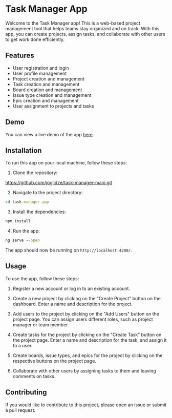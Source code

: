 # Task Manager App

Welcome to the Task Manager app! This is a web-based project management tool that helps teams stay organized and on track. With this app, you can create projects, assign tasks, and collaborate with other users to get work done efficiently.

## Features

- User registration and login
- User profile management
- Project creation and management
- Task creation and management
- Board creation and management
- Issue type creation and management
- Epic creation and management
- User assignment to projects and tasks

## Demo

You can view a live demo of the app [here](https://taskmanagerapp.com).

## Installation

To run this app on your local machine, follow these steps:

1. Clone the repository:

https://github.com/joglidze/task-manager-main.git



2. Navigate to the project directory:

```cmd
cd task-manager-app

```
3. Install the dependencies:

```cmd
npm install
```

4. Run the app:

```cmd
ng serve --open
```

The app should now be running on `http://localhost:4200/`.

## Usage

To use the app, follow these steps:

1. Register a new account or log in to an existing account.

2. Create a new project by clicking on the "Create Project" button on the dashboard. Enter a name and description for the project.

3. Add users to the project by clicking on the "Add Users" button on the project page. You can assign users different roles, such as project manager or team member.

4. Create tasks for the project by clicking on the "Create Task" button on the project page. Enter a name and description for the task, and assign it to a user.

5. Create boards, issue types, and epics for the project by clicking on the respective buttons on the project page.

6. Collaborate with other users by assigning tasks to them and leaving comments on tasks.

## Contributing

If you would like to contribute to this project, please open an issue or submit a pull request.

